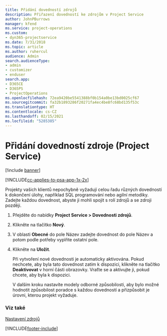 ```yaml
---
title: Přidání dovedností zdrojů
description: Přiřazení dovedností ke zdrojům v Project Service
author: JohnPBurrows
manager: kfend
ms.service: project-operations
ms.custom:
- dyn365-projectservice
ms.date: 7/31/2018
ms.topic: article
ms.author: ruhercul
audience: Admin
search.audienceType:
- admin
- customizer
- enduser
search.app:
- D365CE
- D365PS
- ProjectOperations
ms.openlocfilehash: 72ea9420be5541388bf0b154a0be13bd0025cf67
ms.sourcegitcommit: fa32b1893286f20271fa4ec4be8fc68bd135f53c
ms.translationtype: HT
ms.contentlocale: cs-CZ
ms.lasthandoff: 02/15/2021
ms.locfileid: "5285385"
---
```

# <a name="add-resource-skills-project-service"></a>Přidání dovedností zdroje (Project Service)

[!include [banner](../includes/psa-now-project-operations.md)]

[!INCLUDE[cc-applies-to-psa-app-1x-2x](../includes/cc-applies-to-psa-app-1x-2x.md)]

Projekty vašich klientů nepochybně vyžadují celou řadu různých dovedností k dokončení úlohy, například SQL programování nebo agilní metodiky. Zadejte každou dovednost, abyste ji mohli spojit s rolí zdrojů a se zdroji později.  
  
1. Přejděte do nabídky **Project Service > Dovednosti zdrojů**.  
  
2. Klikněte na tlačítko **Nový**.  
  
3. V oblasti **Obecné** do pole Název zadejte dovednost do pole Název a potom podle potřeby vyplňte ostatní pole.  
  
4. Klikněte na **Uložit**.  
  
   Při vytvoření nové dovednosti je automaticky aktivována. Pokud nechcete, aby byla tato dovednost zatím k dispozici, klikněte na tlačítko **Deaktivovat** v horní části obrazovky. Vraťte se a aktivujte ji, pokud chcete, aby byla k dispozici.  
  
   V dalším kroku nastavíte modely odborné způsobilosti, aby bylo možné hodnotit způsobilost poradce s každou dovedností a přizpůsobit je úrovni, kterou projekt vyžaduje.  
  
### <a name="see-also"></a>Viz také  
 [Nastavení zdrojů](../psa/set-up-resources.md)


[!INCLUDE[footer-include](../includes/footer-banner.md)]